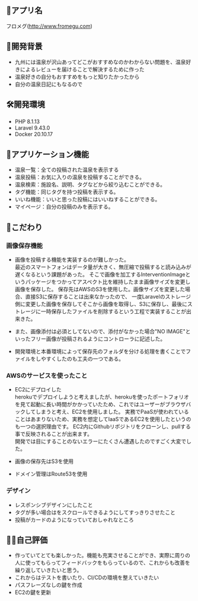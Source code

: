 ## 🛀アプリ名
フロメグ(http://www.fromegu.com)

## 💭開発背景
- 九州には温泉が沢山あってどこがおすすめなのかわからない問題を、温泉好きによるレビューを届けることで解決するために作った
- 温泉好きの自分もおすすめをもっと知りたかったから
- 自分の温泉日記にもなるので

## 🛠開発環境
- PHP 8.1.13
- Laravel 9.43.0
- Docker 20.10.17

## 👀アプリケーション機能

- 温泉一覧：全ての投稿された温泉を表示する
- 温泉投稿：お気に入りの温泉を投稿することができる。
- 温泉検索：施設名、説明、タグなどから絞り込むことができる。
- タグ機能：同じタグを持つ投稿を表示する。
- いいね機能：いいと思った投稿にはいいねすることができる。
- マイページ：自分の投稿のみを表示する。

## 🌟こだわり

### 画像保存機能
- 画像を投稿する機能を実装するのが難しかった。<br>
  最近のスマートフォンはデータ量が大きく、無圧縮で投稿すると読み込みが遅くなるという課題があった。
  そこで画像を加工するInterventionImageというパッケージをつかってアスペクト比を維持したまま画像サイズを変更し画像を保存した。
  保存先はAWSのS3を使用した。画像サイズを変更した場合、直接S3に保存することは出来なかったので、
  一度Laravelのストレージ側に変更した画像を保存してそこから画像を取得し、S3に保存し、最後にストレージに一時保存したファイルを削除するという工程で実装することが出来きた。

- また、画像添付は必須としてないので、添付がなかった場合"NO IMAGE"といったフリー画像が投稿されるようにコントローラに記述した。

- 開発環境と本番環境によって保存先のフォルダを分ける処理を書くことでファイルをしやすくしたのも工夫の一つである。

### AWSのサービスを使ったこと
- EC2にデプロイした<br>
  herokuでデプロイしようと考えましたが、herokuを使ったポートフォリオを見て起動に長い時間がかかっていたため、これではユーザーがブラウザバックしてしまうと考え、EC2を使用しました。
  実務でPaaSが使われていることはあまりないため、実務を想定してIaaSであるEC2を使用したというのも一つの選択理由です。
  EC2内にGithubリポジトリをクローンし、pullする事で反映されることが出来ます。<br>
  開発では目にすることのないエラーにたくさん遭遇したのですごく大変でした。
- 画像の保存先はS3を使用

- ドメイン管理はRoute53を使用


### デザイン
- レスポンシブデザインにしたこと
- タグが多い場合はをスクロールできるようにしてすっきりさせたこと
- 投稿がカードのようになっていておしゃれなところ

## 💁‍♂️自己評価
- 作っていてとても楽しかった。機能も充実させることができ、実際に周りの人に使ってもらってフィードバックをもらっているので、これからも改善を繰り返していきたいと思う。
- これからはテストを書いたり、CI/CDの環境を整えていきたい
- パスフレーズなしの鍵を作成
- EC2の鍵を更新




